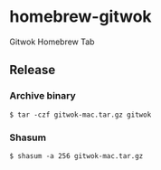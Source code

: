 # homebrew-gitwok
Gitwok Homebrew Tab 

## Release

### Archive binary
```
$ tar -czf gitwok-mac.tar.gz gitwok
```

### Shasum
```
$ shasum -a 256 gitwok-mac.tar.gz
```
